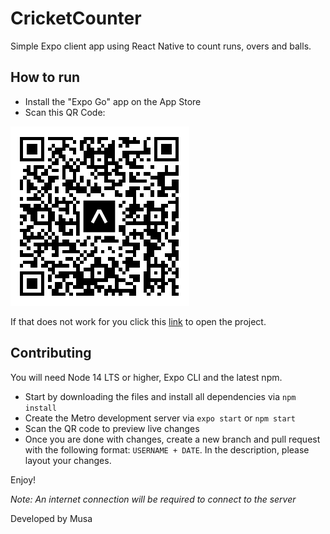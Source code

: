 # CricketCounter

Simple Expo client app using React Native to count runs, overs and balls.

## How to run
- Install the "Expo Go" app on the App Store
- Scan this QR Code:

![img.png](assets/img.png)

If that does not work for you click this [link](https://expo.dev/@spherical/cricketcounter?serviceType=classic&distribution=expo-go) to open the project.

## Contributing
You will need Node 14 LTS or higher, Expo CLI and the latest npm.
- Start by downloading the files and install all dependencies via `npm install`
- Create the Metro development server via `expo start` or `npm start`
- Scan the QR code to preview live changes
- Once you are done with changes, create a new branch and pull request with the following format:
```USERNAME + DATE```. In the description, please layout your changes.

Enjoy!

*Note: An internet connection will be required to connect to the server*

Developed by Musa

